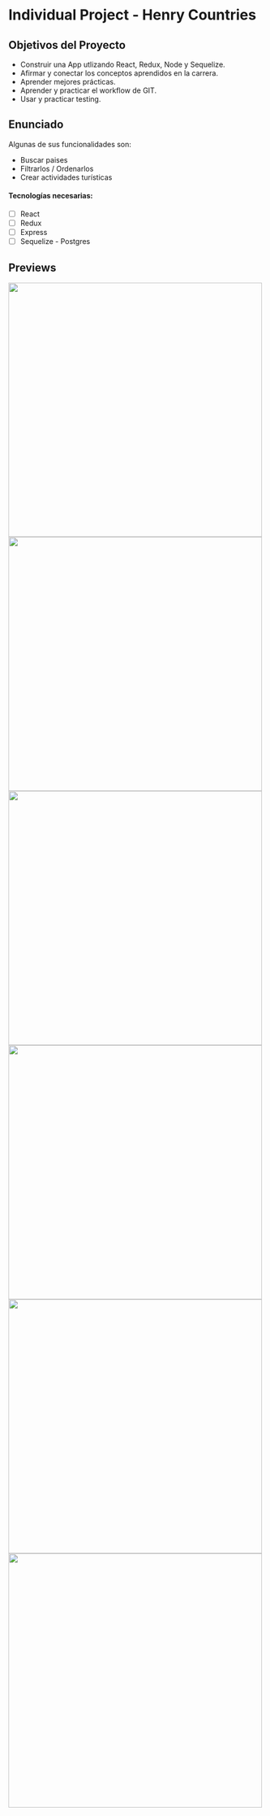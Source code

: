 # Individual Project - Henry Countries

## Objetivos del Proyecto

- Construir una App utlizando React, Redux, Node y Sequelize.
- Afirmar y conectar los conceptos aprendidos en la carrera.
- Aprender mejores prácticas.
- Aprender y practicar el workflow de GIT.
- Usar y practicar testing.

## Enunciado

Algunas de sus funcionalidades son:

  - Buscar paises
  - Filtrarlos / Ordenarlos
  - Crear actividades turísticas

#### Tecnologías necesarias:
- [ ] React
- [ ] Redux
- [ ] Express
- [ ] Sequelize - Postgres

## Previews

<img height="500" src="https://res.cloudinary.com/carina-bosio/image/upload/v1664398965/Landing_2_g43ohb.png"/>
<img height="500" src="https://res.cloudinary.com/carina-bosio/image/upload/v1664400305/1_2_objgcs.png"  />
<img height="500" src="https://res.cloudinary.com/carina-bosio/image/upload/v1664400537/2_2_q56i0k.png"/>
<img height="500" src="https://res.cloudinary.com/carina-bosio/image/upload/v1664400738/3_2_htxkkr.png"/>
<img height="500" src="https://res.cloudinary.com/carina-bosio/image/upload/v1664400906/4_2_m9dw8t.png"/>
<img height="500" src="https://res.cloudinary.com/carina-bosio/image/upload/v1664401057/5_2_yfu88i.png"/>


